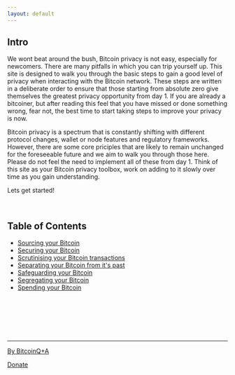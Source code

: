 ```yaml
---
layout: default
---
```


## Intro

We wont beat around the bush, Bitcoin privacy is not easy, especially for newcomers. There are many pitfalls in which you can trip yourself up. This site is designed to walk you through the basic steps to gain a good level of privacy when interacting with the Bitcoin network. These steps are written in a deliberate order to ensure that those starting from absolute zero give themselves the greatest privacy opportunity from day 1. If you are already a bitcoiner, but after reading this feel that you have missed or done something wrong, fear not, the best time to start taking steps to improve your privacy is now.

Bitcoin privacy is a spectrum that is constantly shifting with different protocol changes, wallet or node features and regulatory frameworks. However, there are some core priciples that are likely to remain unchanged for the foreseeable future and we aim to walk you through those here. Please do not feel the need to implement all of these from day 1. Think of this site as your Bitcoin privacy toolbox, work on adding to it slowly over time as you gain understanding.

Lets get started!

<br/>

## Table of Contents

*   [Sourcing your Bitcoin](get.md)
*   [Securing your Bitcoin](secure.md)
*   [Scrutinising your Bitcoin transactions](node.md)
*   [Separating your Bitcoin from it's past](coinjoin.md)
*   [Safeguarding your Bitcoin](coldstorage.md)
*   [Segregating your Bitcoin](coincontrol.md)
*   [Spending your Bitcoin](spend.md)


<br/>
<br/>
<br/>
<br/>
<br/>

***

[By BitcoinQ+A](https://twitter.com/BitcoinQ_A) 

[Donate](https://www.bitcoinqna.com/donations)
